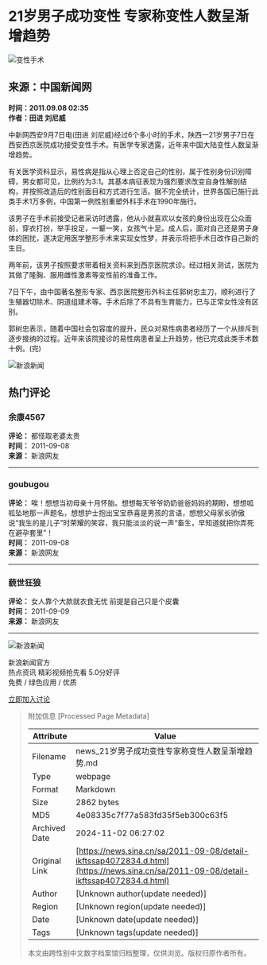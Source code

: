 # 21岁男子成功变性 专家称变性人数呈渐增趋势

![变性手术](//n.sinaimg.cn/sinakd10200/360/w180h180/20221208/9a5e-68863e2aa95fcb69c00720aa3d256d64.jpg)

## 来源：中国新闻网  
**时间：2011.09.08 02:35**  
**作者：田进 刘尼威**

中新网西安9月7日电(田进 刘尼威)经过6个多小时的手术，陕西一21岁男子7日在西安西京医院成功接受变性手术。有医学专家透露，近年来中国大陆变性人数呈渐增趋势。

有关医学资料显示，易性病是指从心理上否定自己的性别，属于性别身份识别障碍，男女都可见，比例约为3:1。其基本病征表现为强烈要求改变自身性解剖结构，并按照改造后的性别面目和方式进行生活。据不完全统计，世界各国已施行此类手术1万多例，中国第一例性别重塑外科手术在1990年施行。

该男子在手术前接受记者采访时透露，他从小就喜欢以女孩的身份出现在公众面前，穿衣打扮，举手投足，一颦一笑，女孩气十足。成人后，面对自己还是男子身体的困扰，遂决定用医学整形手术来实现女性梦，并表示将把手术日改作自己新的生日。

两年前，该男子按照要求带着相关资料来到西京医院求诊。经过相关测试，医院为其做了隆胸、服用雌性激素等变性前的准备工作。

7日下午，由中国著名整形专家、西京医院整形外科主任郭树忠主刀，顺利进行了生殖器切除术、阴道组建术等。手术后除了不具有生育能力，已与正常女性没有区别。

郭树忠表示，随着中国社会包容度的提升，民众对易性病患者经历了一个从排斥到逐步接纳的过程。近年来该院接诊的易性病患者呈上升趋势，他已完成此类手术数十例。(完)

![新浪新闻](//n.sinaimg.cn/default/2fb77759/20151125/320X320.png)

## 热门评论
### 余康4567  
**评论：** 都怪取老婆太贵  
**时间：** 2011-09-08  
**来源：** 新浪网友  

---

### goubugou  
**评论：** 唉！想想当初母亲十月怀胎。想想每天爷爷奶奶爸爸妈妈的期盼，想想呱呱坠地那一声题名，想想护士抱出宝宝恭喜是男孩的言语，想想父母家长骄傲说“我生的是儿子”时荣耀的笑容，我只能淡淡的说一声“畜生，早知道就把你弄死在避孕套里”！  
**时间：** 2011-09-08  
**来源：** 新浪网友  

---

### 藐世狂狼  
**评论：** 女人靠个大款就衣食无忧 前提是自己只是个皮囊  
**时间：** 2011-09-09  
**来源：** 新浪网友  

---

![新浪新闻](https://n.sinaimg.cn/default/80905340/20200331/sinalogo.png)

新浪新闻官方  
热点资讯 精彩视频抢先看 5.0分好评  
免费 / 绿色应用 / 优质  

[立即加入讨论](javascript:void(0))

> 附加信息 [Processed Page Metadata]
>
> | Attribute       | Value                                  |
> |-----------------|----------------------------------------|
> | Filename        | news_21岁男子成功变性专家称变性人数呈渐增趋势.md                             |
> | Type            | webpage                                 |
> | Format          | Markdown                               |
> | Size            | 2862 bytes                           |
> | MD5             | 4e08335c7f77a583fd35f5eb300c63f5                                  |
> | Archived Date   | 2024-11-02 06:27:02                             |
> | Original Link   | [https://news.sina.cn/sa/2011-09-08/detail-ikftssap4072834.d.html](https://news.sina.cn/sa/2011-09-08/detail-ikftssap4072834.d.html)                         |
> | Author          | [Unknown author(update needed)]                              |
> | Region          | [Unknown region(update needed)]                              |
> | Date            | [Unknown date(update needed)]                                 |
> | Tags            | [Unknown tags(update needed)]                                 |
>
> 本文由跨性别中文数字档案馆归档整理，仅供浏览。版权归原作者所有。
>
